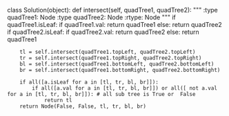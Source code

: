 class Solution(object):
    def intersect(self, quadTree1, quadTree2):
        """
        :type quadTree1: Node
        :type quadTree2: Node
        :rtype: Node
        """
        if quadTree1.isLeaf:
            if quadTree1.val:
                return quadTree1
            else:
                return quadTree2
        if quadTree2.isLeaf:
            if quadTree2.val:
                return quadTree2
            else:
                return quadTree1
        
        tl = self.intersect(quadTree1.topLeft, quadTree2.topLeft)
        tr = self.intersect(quadTree1.topRight, quadTree2.topRight)
        bl = self.intersect(quadTree1.bottomLeft, quadTree2.bottomLeft)
        br = self.intersect(quadTree1.bottomRight, quadTree2.bottomRight)
        
        if all([a.isLeaf for a in [tl, tr, bl, br]]):
            if all([a.val for a in [tl, tr, bl, br]]) or all([ not a.val for a in [tl, tr, bl, br]]): # all sub tree is True or  False
                return tl
        return Node(False, False, tl, tr, bl, br)
            

